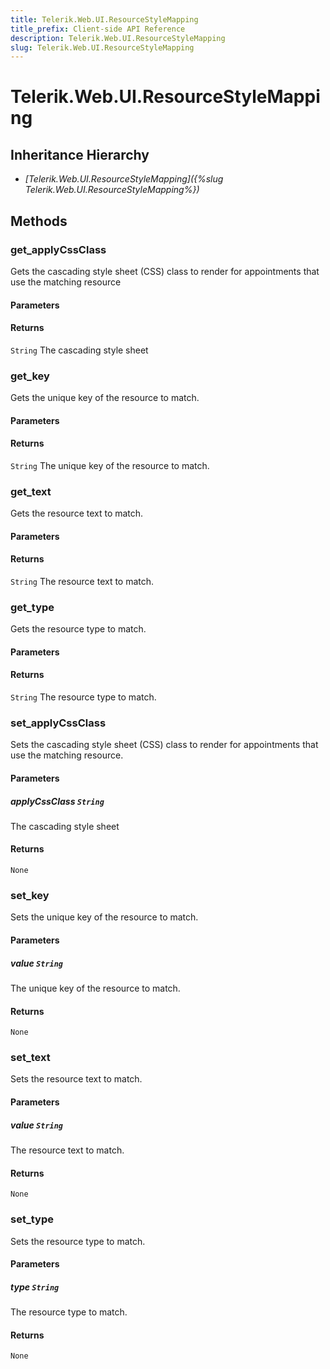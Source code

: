 ```yaml
---
title: Telerik.Web.UI.ResourceStyleMapping
title_prefix: Client-side API Reference
description: Telerik.Web.UI.ResourceStyleMapping
slug: Telerik.Web.UI.ResourceStyleMapping
---
```


# Telerik.Web.UI.ResourceStyleMapping  

## Inheritance Hierarchy

* *[Telerik.Web.UI.ResourceStyleMapping]({%slug Telerik.Web.UI.ResourceStyleMapping%})*


## Methods

###  get_applyCssClass

Gets the cascading style sheet (CSS) class to render for appointments that use the matching resource

#### Parameters

#### Returns

`String`  The cascading style sheet 

### get_key

Gets the unique key of the resource to match.

#### Parameters

#### Returns

`String`  The unique key of the resource to match. 

### get_text

Gets the resource text to match.

#### Parameters

#### Returns

`String`  The resource text to match. 

### get_type

Gets the resource type to match.

#### Parameters

#### Returns

`String`  The resource type to match. 

### set_applyCssClass

Sets the cascading style sheet (CSS) class to render for appointments that use the matching resource.

#### Parameters

##### applyCssClass `String`

 The cascading style sheet 

#### Returns

`None` 

### set_key

Sets the unique key of the resource to match.

#### Parameters

##### value `String`

 The unique key of the resource to match. 

#### Returns

`None` 

### set_text

Sets the resource text to match.

#### Parameters

##### value `String`

 The resource text to match. 

#### Returns

`None` 

### set_type

Sets the resource type to match.

#### Parameters

##### type `String`

 The resource type to match. 

#### Returns

`None` 



